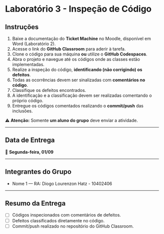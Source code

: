 # Laboratório 3 - Inspeção de Código

## Instruções

1. Baixe a documentação do **Ticket Machine** no Moodle, disponível em Word (Laboratório 2).  
2. Acesse o link do **GitHub Classroom** para aderir à tarefa.  
3. Clone o código para sua máquina **ou** utilize o **GitHub Codespaces**.  
4. Abra o projeto e navegue até os códigos onde as classes estão implementadas.  
5. Realize a inspeção do código, **identificando (não corrigindo) os defeitos**.  
6. Todas as ocorrências devem ser sinalizadas com **comentários no código**.  
7. Classifique os defeitos encontrados.  
8. A identificação e a classificação devem ser realizadas comentando o próprio código.  
9. Entregue os códigos comentados realizando o **commit/push** das inclusões.  

⚠️ **Atenção:** Somente **um aluno do grupo** deve enviar a atividade.

---

## Data de Entrega

📅 **Segunda-feira, 01/09**

---

## Integrantes do Grupo

- Nome 1 — RA: Diogo Lourenzon Hatz - 10402406 

---

## Resumo da Entrega

- [ ] Códigos inspecionados com comentários de defeitos.  
- [ ] Defeitos classificados diretamente no código.  
- [ ] Commit/push realizado no repositório do GitHub Classroom.  
